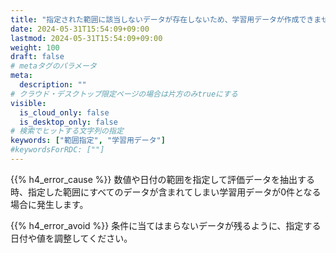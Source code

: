 ```yaml
---
title: "指定された範囲に該当しないデータが存在しないため、学習用データが作成できませんでした"
date: 2024-05-31T15:54:09+09:00
lastmod: 2024-05-31T15:54:09+09:00
weight: 100
draft: false
# metaタグのパラメータ
meta:
  description: ""
# クラウド・デスクトップ限定ページの場合は片方のみtrueにする
visible:
  is_cloud_only: false
  is_desktop_only: false
# 検索でヒットする文字列の指定
keywords: ["範囲指定", "学習用データ"]
#keywordsForRDC: [""]
---
```


{{% h4_error_cause %}}
数値や日付の範囲を指定して評価データを抽出する時、指定した範囲にすべてのデータが含まれてしまい学習用データが0件となる場合に発生します。  

{{% h4_error_avoid %}}
条件に当てはまらないデータが残るように、指定する日付や値を調整してください。  
